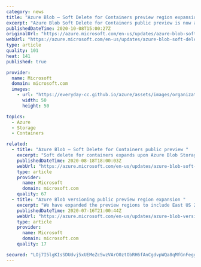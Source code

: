 ```yaml
---
category: news
title: "Azure Blob – Soft Delete for Containers preview region expansion "
excerpt: "Azure Blob Soft Delete for Containers public preview is now available in all public Azure regions. "
publishedDateTime: 2020-10-08T15:00:27Z
originalUrl: "https://azure.microsoft.com/en-us/updates/azure-blob-soft-delete-for-containers-public-preview-region-expansion/"
webUrl: "https://azure.microsoft.com/en-us/updates/azure-blob-soft-delete-for-containers-public-preview-region-expansion/"
type: article
quality: 101
heat: 141
published: true

provider:
  name: Microsoft
  domain: microsoft.com
  images:
    - url: "https://everyday-cc.github.io/azure/assets/images/organizations/microsoft.com-50x50.jpg"
      width: 50
      height: 50

topics:
  - Azure
  - Storage
  - Containers

related:
  - title: "Azure Blob – Soft Delete for Containers public preview "
    excerpt: "Soft delete for containers expands upon Azure Blob Storage’s existing capabilities such as soft delete for blobs, account delete locking, and immutable blobs, making our data protection and restore capabilities even better."
    publishedDateTime: 2020-08-18T18:00:03Z
    webUrl: "https://azure.microsoft.com/en-us/updates/azure-blob-soft-delete-for-containers-public-preview/"
    type: article
    provider:
      name: Microsoft
      domain: microsoft.com
    quality: 67
  - title: "Azure Blob versioning public preview region expansion "
    excerpt: "We have expanded the preview regions to include East US 2, Central US, West Europe, and North Europe. You can start previewing this feature on any existing or new General-purpose (GPv2) storage accounts in those regions. "
    publishedDateTime: 2020-07-16T21:00:44Z
    webUrl: "https://azure.microsoft.com/en-us/updates/azure-blob-versioning-public-preview-region-expansion-2/"
    type: article
    provider:
      name: Microsoft
      domain: microsoft.com
    quality: 17

secured: "LOj7I5lgKIsSDUdvj5xUEMeZcSwzVArO0ztObRH6fAnCgdvpWQa8qMfGnFeggEH7Q4QB6VxRlGCzQqpZ1PL/y5lq7wPCMlPGW7glSXsoKL9WH9AmcycxmowyDoiOyBPalz10nuiq4AbM2RG4rNbu5HBnpDYjZQ5Gr8vIoC66uIBCF919SNQMA6WGKOXYZzYJ+G2m8f79edap63KU9tNjzytkka0dtop1q+TLvcXZ3bYbCBvesxvkGP8cDxOHJuxGiO53Xv3POhUzJm/FbUm32JqSr9WqhjxHlETC8Qfi19G4SwaA8fsSV4DFnOfWAVwf7+9yViCLEZVKEYl2leeOumOdxZJr4ymH0FundefcU0M=;gBHhNam7QEfKq86NZEIHNw=="
---
```


